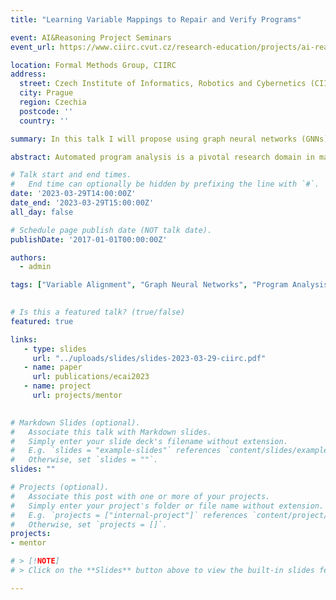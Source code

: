 ```yaml
---
title: "Learning Variable Mappings to Repair and Verify Programs"

event: AI&Reasoning Project Seminars
event_url: https://www.ciirc.cvut.cz/research-education/projects/ai-reasoning

location: Formal Methods Group, CIIRC
address: 
  street: Czech Institute of Informatics, Robotics and Cybernetics (CIIRC), CTU in Prague
  city: Prague
  region: Czechia
  postcode: ''
  country: ''

summary: In this talk I will propose using graph neural networks (GNNs) to map the set of variables between two programs based on both programs' abstract syntax trees (ASTs).

abstract: Automated program analysis is a pivotal research domain in many areas of Computer Science -- Formal Methods and Artificial Intelligence, in particular. Due to the undecidability of the problem of program equivalence, comparing two programs is highly challenging. Typically, in order to compare two programs, a relation between both programs' sets of variables is required. Thus, mapping variables between two programs is useful for a panoply of tasks such as program equivalence, program analysis, program repair, and clone detection. In this talk, I propose using graph neural networks (GNNs) to map the set of variables between two programs based on both programs' abstract syntax trees (ASTs). To demonstrate the strength of variable mappings, we present three use-cases of these mappings on the task of program repair to fix well-studied and recurrent bugs among novice programmers in introductory programming assignments (IPAs). Experimental results on a dataset of 4166 pairs of incorrect/correct programs show that our approach correctly maps 83% of the evaluation dataset. Moreover, our experiments show that the current state-of-the-art on program repair, greatly dependent on the programs' structure, can only repair about 72% of the incorrect programs. In contrast, our approach, which is solely based on variable mappings, can repair around 88.5%. Furthermore, I discuss future directions of using these variable mappings to verify programs using bounded model-checking.

# Talk start and end times.
#   End time can optionally be hidden by prefixing the line with `#`.
date: '2023-03-29T14:00:00Z'
date_end: '2023-03-29T15:00:00Z'
all_day: false

# Schedule page publish date (NOT talk date).
publishDate: '2017-01-01T00:00:00Z'

authors:
  - admin

tags: ["Variable Alignment", "Graph Neural Networks", "Program Analysis", "Automated Program Repair", "Artificial Intelligence"]

  
# Is this a featured talk? (true/false)
featured: true

links:
   - type: slides
     url: "../uploads/slides/slides-2023-03-29-ciirc.pdf"
   - name: paper
     url: publications/ecai2023
   - name: project
     url: projects/mentor
     

# Markdown Slides (optional).
#   Associate this talk with Markdown slides.
#   Simply enter your slide deck's filename without extension.
#   E.g. `slides = "example-slides"` references `content/slides/example-slides.md`.
#   Otherwise, set `slides = ""`.
slides: ""

# Projects (optional).
#   Associate this post with one or more of your projects.
#   Simply enter your project's folder or file name without extension.
#   E.g. `projects = ["internal-project"]` references `content/project/deep-learning/index.md`.
#   Otherwise, set `projects = []`.
projects:
- mentor

# > [!NOTE]
# > Click on the **Slides** button above to view the built-in slides feature.

---
```




